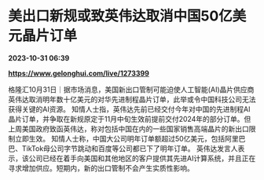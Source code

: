 # 美出口新规或致英伟达取消中国50亿美元晶片订单

**2023-10-31 06:39**

**https://www.gelonghui.com/live/1273399**

格隆汇10月31日｜据市场消息，美国新出口管制可能迫使人工智能(AI)晶片供应商英伟达取消明年数十亿美元的对华先进制程晶片订单，此举或令中国科技公司无法获得关键的AI资源。 知情人士指，英伟达先前已经交付今年对中国的先进制程AI晶片订单，并争取在新规原定于11月中旬生效前提前交付2024年的部分订单。但上周美国政府致函英伟达，称对包括中国在内的一些国家销售高端晶片的新出口限制立即生效。 知情人士称，中国大公司明年订单额超过50亿美元，包括阿里巴巴、TikTok母公司字节跳动和百度等公司都已下了明年订单。 英伟达发言人表示，该公司已经在着手向美国和其他地区的客户提供其先进AI计算系统，并且正在寻求增加供应。短期内，新的出口管制不会产生实质性影响。